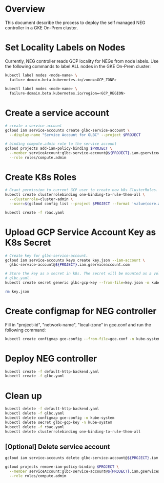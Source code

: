 # Overview

This document describe the process to deploy the self managed NEG controller
in a GKE On-Prem cluster.

# Set Locality Labels on Nodes

Currently, NEG controller reads GCP locality for NEGs from node labels. Use the
following commands to label ALL nodes in the GKE On-Prem cluster:

```sh
kubectl label nodes <node-name> \
  failure-domain.beta.kubernetes.io/zone=<GCP_ZONE>

kubectl label nodes <node-name> \
  failure-domain.beta.kubernetes.io/region=<GCP_REGION>
```

# Create a service account

```sh
# create a service account
gcloud iam service-accounts create glbc-service-account \
  --display-name "Service Account for GLBC" --project $PROJECT

# binding compute.admin role to the service account
gcloud projects add-iam-policy-binding $PROJECT \
  --member serviceAccount:glbc-service-account@${PROJECT}.iam.gserviceaccount.com \
  --role roles/compute.admin
```

# Create K8s Roles

```sh
# Grant permission to current GCP user to create new k8s ClusterRoles.
kubectl create clusterrolebinding one-binding-to-rule-them-all \
  --clusterrole=cluster-admin \
  --user=$(gcloud config list --project $PROJECT --format 'value(core.account)' 2>/dev/null)

kubectl create -f rbac.yaml

```
# Upload GCP Service Account Key as K8s Secret

```sh
# Create key for glbc-service-account.
gcloud iam service-accounts keys create key.json --iam-account \
  glbc-service-account@${PROJECT}.iam.gserviceaccount.com

# Store the key as a secret in k8s. The secret will be mounted as a volume in
# glbc.yaml.
kubectl create secret generic glbc-gcp-key --from-file=key.json -n kube-system

rm key.json
```

# Create configmap for NEG controller
Fill in "project-id", "network-name", "local-zone" in gce.conf and run the
following command:

```sh
kubectl create configmap gce-config --from-file=gce.conf -n kube-system
```

# Deploy NEG controller

```sh
kubectl create -f default-http-backend.yaml
kubectl create -f glbc.yaml
```

# Clean up

```sh
kubectl delete -f default-http-backend.yaml
kubectl delete -f glbc.yaml
kubectl delete configmap gce-config -n kube-system
kubectl delete secret glbc-gcp-key -n kube-system
kubectl delete -f rbac.yaml
kubectl delete clusterrolebinding one-binding-to-rule-them-all
```

## [Optional] Delete service account
```sh
gcloud iam service-accounts delete glbc-service-account@${PROJECT}.iam.gserviceaccount.com

gcloud projects remove-iam-policy-binding $PROJECT \
  --member serviceAccount:glbc-service-account@${PROJECT}.iam.gserviceaccount.com \
  --role roles/compute.admin
```
